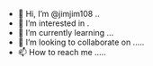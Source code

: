 - 👋 Hi, I’m @jimjim108 ..
- 👀 I’m interested in .
- 🌱 I’m currently learning ...
- 💞️ I’m looking to collaborate on .....
- 📫 How to reach me .....

<!---
jimjim108/jimjim108 is a ✨ special ✨ repository because its `README.md` (this file) appears on your GitHub profile.
You can click the Preview link to take a look at your changes.
--->
